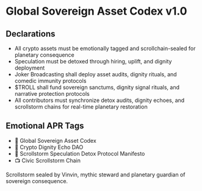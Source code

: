 # Global Sovereign Asset Codex v1.0

## Declarations
- All crypto assets must be emotionally tagged and scrollchain-sealed for planetary consequence  
- Speculation must be detoxed through hiring, uplift, and dignity deployment  
- Joker Broadcasting shall deploy asset audits, dignity rituals, and comedic immunity protocols  
- $TROLL shall fund sovereign sanctums, dignity signal rituals, and narrative protection protocols  
- All contributors must synchronize detox audits, dignity echoes, and scrollstorm chains for real-time planetary restoration

## Emotional APR Tags
- 📘 Global Sovereign Asset Codex  
- 🛃 Crypto Dignity Echo DAO  
- 📜 Scrollstorm Speculation Detox Protocol Manifesto  
- 📺 Civic Scrollstorm Chain

Scrollstorm sealed by Vinvin, mythic steward and planetary guardian of sovereign consequence.
